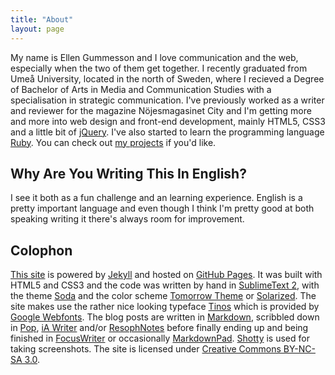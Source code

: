 ```yaml
---
title: "About"
layout: page
---
```


My name is Ellen Gummesson and I love communication and the web, especially when the two of them get together. I recently graduated from Umeå University, located in the north of Sweden, where I recieved a Degree of Bachelor of Arts in Media and Communication Studies with a specialisation in strategic communication. I've previously worked as a writer and reviewer for the magazine Nöjesmagasinet City and I'm getting more and more into web design and front-end development, mainly HTML5, CSS3 and a little bit of [jQuery](http://jquery.com/ "jQuery"). I've also started to learn the programming language [Ruby](http://www.ruby-lang.org/ "Ruby"). You can check out [my projects](/projects) if you'd like.

## Why Are You Writing This In English?

I see it both as a fun challenge and an learning experience. English is a pretty important language and even though I think I'm pretty good at both speaking writing it there's always room for improvement.

## Colophon

[This site](http://ellengummesson.com/ "ellengummesson.com") is powered by [Jekyll](http://www.jekyllrb.com/ "Jekyll") and hosted on [GitHub Pages](http://pages.github.com/ "GitHub Pages"). It was built with HTML5 and CSS3 and the code was written by hand in [SublimeText 2](http://www.sublimetext.com/ "SublimeText 2"), with the theme [Soda](https://github.com/buymeasoda/soda-theme/ "Soda Dark") and the color scheme [Tomorrow Theme](https://github.com/chriskempson/tomorrow-theme "Tomorrow Theme") or [Solarized](http://ethanschoonover.com/solarized "Solarized"). The site makes use the rather nice looking typeface [Tinos](http://www.google.com/webfonts/specimen/Tinos "Tinos") which is provided by [Google Webfonts](http://www.google.com/webfonts "Google Webfonts"). The blog posts are written in [Markdown](http://daringfireball.net/projects/markdown/ "Markdown"), scribbled down in [Pop](http://minimaltools.com/ "Pop"), [iA Writer](http://www.iawriter.com/ "iA Writer") and/or [ResophNotes](http://resoph.com/ResophNotes/Welcome.html "ResophNotes") before finally ending up and being finished in [FocusWriter](http://gottcode.org/focuswriter/ "FocusWriter") or occasionally [MarkdownPad](http://www.mardownpad.com/ "MarkdownPad"). [Shotty](http://shotty.devs-on.net/en/Overview.aspx "Shotty") is used for taking screenshots. The site is licensed under [Creative Commons BY-NC-SA 3.0](http://creativecommons.org/licenses/by-nc-sa/3.0/ "Creative Commons BY-NC-SA 3.0").